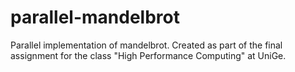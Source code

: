 # parallel-mandelbrot
Parallel implementation of mandelbrot. Created as part of the final assignment for the class "High Performance Computing" at UniGe.
